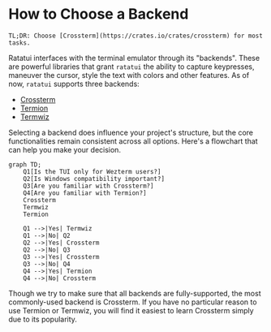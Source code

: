 # How to Choose a Backend

```admonish info
TL;DR: Choose [Crossterm](https://crates.io/crates/crossterm) for most tasks.
```

Ratatui interfaces with the terminal emulator through its "backends". These are powerful libraries
that grant `ratatui` the ability to capture keypresses, maneuver the cursor, style the text with
colors and other features. As of now, `ratatui` supports three backends:

- [Crossterm](https://github.com/crossterm-rs/crossterm)
- [Termion](https://github.com/redox-os/termion)
- [Termwiz](https://github.com/wez/wezterm/tree/main/termwiz)

Selecting a backend does influence your project's structure, but the core functionalities remain
consistent across all options. Here's a flowchart that can help you make your decision.

```mermaid
graph TD;
    Q1[Is the TUI only for Wezterm users?]
    Q2[Is Windows compatibility important?]
    Q3[Are you familiar with Crossterm?]
    Q4[Are you familiar with Termion?]
    Crossterm
    Termwiz
    Termion

    Q1 -->|Yes| Termwiz
    Q1 -->|No| Q2
    Q2 -->|Yes| Crossterm
    Q2 -->|No| Q3
    Q3 -->|Yes| Crossterm
    Q3 -->|No| Q4
    Q4 -->|Yes| Termion
    Q4 -->|No| Crossterm
```

Though we try to make sure that all backends are fully-supported, the most commonly-used backend is
Crossterm. If you have no particular reason to use Termion or Termwiz, you will find it easiest to
learn Crossterm simply due to its popularity.
